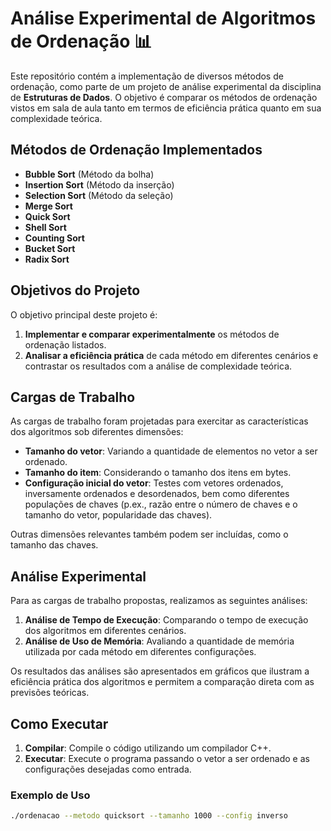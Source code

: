 # Análise Experimental de Algoritmos de Ordenação 📊

Este repositório contém a implementação de diversos métodos de ordenação, como parte de um projeto de análise experimental da disciplina de **Estruturas de Dados**. O objetivo é comparar os métodos de ordenação vistos em sala de aula tanto em termos de eficiência prática quanto em sua complexidade teórica.

## Métodos de Ordenação Implementados

- **Bubble Sort** (Método da bolha)
- **Insertion Sort** (Método da inserção)
- **Selection Sort** (Método da seleção)
- **Merge Sort**
- **Quick Sort**
- **Shell Sort**
- **Counting Sort**
- **Bucket Sort**
- **Radix Sort**

## Objetivos do Projeto

O objetivo principal deste projeto é:

1. **Implementar e comparar experimentalmente** os métodos de ordenação listados.
2. **Analisar a eficiência prática** de cada método em diferentes cenários e contrastar os resultados com a análise de complexidade teórica.

## Cargas de Trabalho

As cargas de trabalho foram projetadas para exercitar as características dos algoritmos sob diferentes dimensões:

- **Tamanho do vetor**: Variando a quantidade de elementos no vetor a ser ordenado.
- **Tamanho do item**: Considerando o tamanho dos itens em bytes.
- **Configuração inicial do vetor**: Testes com vetores ordenados, inversamente ordenados e desordenados, bem como diferentes populações de chaves (p.ex., razão entre o número de chaves e o tamanho do vetor, popularidade das chaves).

Outras dimensões relevantes também podem ser incluídas, como o tamanho das chaves.

## Análise Experimental

Para as cargas de trabalho propostas, realizamos as seguintes análises:

1. **Análise de Tempo de Execução**: Comparando o tempo de execução dos algoritmos em diferentes cenários.
2. **Análise de Uso de Memória**: Avaliando a quantidade de memória utilizada por cada método em diferentes configurações.

Os resultados das análises são apresentados em gráficos que ilustram a eficiência prática dos algoritmos e permitem a comparação direta com as previsões teóricas.

## Como Executar

1. **Compilar**: Compile o código utilizando um compilador C++.
2. **Executar**: Execute o programa passando o vetor a ser ordenado e as configurações desejadas como entrada.

### Exemplo de Uso

```bash
./ordenacao --metodo quicksort --tamanho 1000 --config inverso
